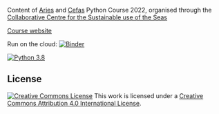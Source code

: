 Content of [Aries](https://www.aries-dtp.ac.uk/) and [Cefas](https://www.cefas.co.uk) Python Course 2022, organised through the [Collaborative Centre for the Sustainable use of the Seas](https://www.uea.ac.uk/ccsus/) 

[Course website](<https://ueapy.github.io/pythoncourse2022-website>)

Run on the cloud: [![Binder](https://mybinder.org/badge_logo.svg)](https://mybinder.org/v2/gh/ueapy/pythoncourse2022-materials/main?urlpath=lab)

[![Python 3.8](https://img.shields.io/badge/python-3.8-blue.svg)]()

## License

[![Creative Commons
License](https://i.creativecommons.org/l/by/4.0/88x31.png)](http://creativecommons.org/licenses/by/4.0/)
This work is licensed under a
[Creative Commons Attribution 4.0 International
License](http://creativecommons.org/licenses/by/4.0/).
